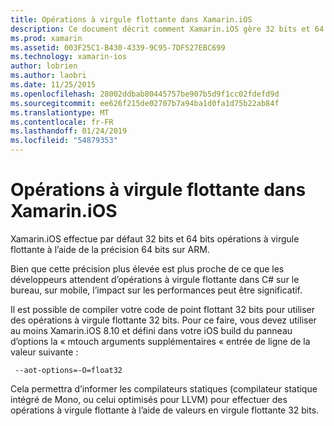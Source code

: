 ```yaml
---
title: Opérations à virgule flottante dans Xamarin.iOS
description: Ce document décrit comment Xamarin.iOS gère 32 bits et 64 bits de précision opérations à virgule flottante et traite des associés d’impact sur les performances.
ms.prod: xamarin
ms.assetid: 003F25C1-B430-4339-9C95-7DF527EBC699
ms.technology: xamarin-ios
author: lobrien
ms.author: laobri
ms.date: 11/25/2015
ms.openlocfilehash: 28002ddbab80445757be907b5d9f1cc02fdefd9d
ms.sourcegitcommit: ee626f215de02707b7a94ba1d0fa1d75b22ab84f
ms.translationtype: MT
ms.contentlocale: fr-FR
ms.lasthandoff: 01/24/2019
ms.locfileid: "54879353"
---
```

# <a name="floating-point-operations-in-xamarinios"></a>Opérations à virgule flottante dans Xamarin.iOS

Xamarin.iOS effectue par défaut 32 bits et 64 bits opérations à virgule flottante à l’aide de la précision 64 bits sur ARM.  

Bien que cette précision plus élevée est plus proche de ce que les développeurs attendent d’opérations à virgule flottante dans C# sur le bureau, sur mobile, l’impact sur les performances peut être significatif.

Il est possible de compiler votre code de point flottant 32 bits pour utiliser des opérations à virgule flottante 32 bits.  Pour ce faire, vous devez utiliser au moins Xamarin.iOS 8.10 et défini dans votre iOS build du panneau d’options la « mtouch arguments supplémentaires « entrée de ligne de la valeur suivante :

     --aot-options=-O=float32

Cela permettra d’informer les compilateurs statiques (compilateur statique intégré de Mono, ou celui optimisés pour LLVM) pour effectuer des opérations à virgule flottante à l’aide de valeurs en virgule flottante 32 bits.
